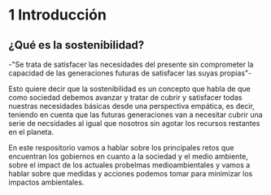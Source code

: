 # 1 Introducción

## ¿Qué es la sostenibilidad?

-"Se trata de satisfacer las necesidades del presente sin comprometer la capacidad de las generaciones futuras de satisfacer las suyas propias"-

Esto quiere decir que la sostenibilidad es un concepto que habla de que como sociedad debemos avanzar y tratar de cubrir y satisfacer todas nuestras necesidades básicas desde una perspectiva empática, es decir, 
teniendo en cuenta que las futuras generaciones van a necesitar cubrir una serie de necsidades al igual que nosotros sin agotar los recursos restantes en el planeta. 

En este respositorio vamos a hablar sobre los principales retos que encuentran los gobiernos en cuanto a la sociedad y el medio ambiente, sobre el impact de los actuales probelmas medioambientales y vamos a hablar sobre que medidas y acciones podemos tomar para minimizar los impactos ambientales.
